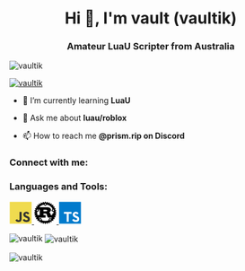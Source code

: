 <h1 align="center">Hi 👋, I'm vault (vaultik)</h1>
<h3 align="center">Amateur LuaU Scripter from Australia</h3>

<p align="left"> <img src="https://komarev.com/ghpvc/?username=vaultik&label=Profile%20views&color=0e75b6&style=flat" alt="vaultik" /> </p>

<p align="left"> <a href="https://github.com/ryo-ma/github-profile-trophy"><img src="https://github-profile-trophy.vercel.app/?username=vaultik&theme=onedark" alt="vaultik" /></a> </p>

- 🌱 I’m currently learning **LuaU**

- 💬 Ask me about **luau/roblox**

- 📫 How to reach me **@prism.rip on Discord**

<h3 align="left">Connect with me:</h3>
<p align="left">
</p>

<h3 align="left">Languages and Tools:</h3>
<p align="left"> <a href="https://developer.mozilla.org/en-US/docs/Web/JavaScript" target="_blank" rel="noreferrer"> <img src="https://raw.githubusercontent.com/devicons/devicon/master/icons/javascript/javascript-original.svg" alt="javascript" width="40" height="40"/> </a> <a href="https://www.rust-lang.org" target="_blank" rel="noreferrer"> <img src="https://raw.githubusercontent.com/devicons/devicon/master/icons/rust/rust-plain.svg" alt="rust" width="40" height="40"/> </a> <a href="https://www.typescriptlang.org/" target="_blank" rel="noreferrer"> <img src="https://raw.githubusercontent.com/devicons/devicon/master/icons/typescript/typescript-original.svg" alt="typescript" width="40" height="40"/> </a> </p>

<p><img align="left" src="https://github-readme-stats.vercel.app/api/top-langs?username=vaultik&show_icons=true&locale=en&layout=compact" alt="vaultik" /></p>

<p>&nbsp;<img align="center" src="https://github-readme-stats.vercel.app/api?username=vaultik&show_icons=true&locale=en" alt="vaultik" /></p>

<p><img align="center" src="https://github-readme-streak-stats.herokuapp.com/?user=vaultik&" alt="vaultik" /></p>
